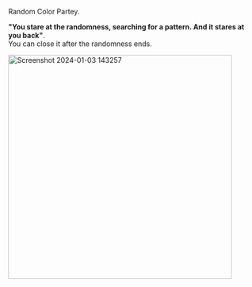 Random Color Partey. <br>

__"You stare at the randomness, searching for a pattern. And it stares at you back"__. <br>
You can close it after the randomness ends.

<img width="451" alt="Screenshot 2024-01-03 143257" src="https://github.com/suarezmanuel/Random/assets/146821569/f79b7ccd-5cdd-43f5-8750-87ff84ab79be">
